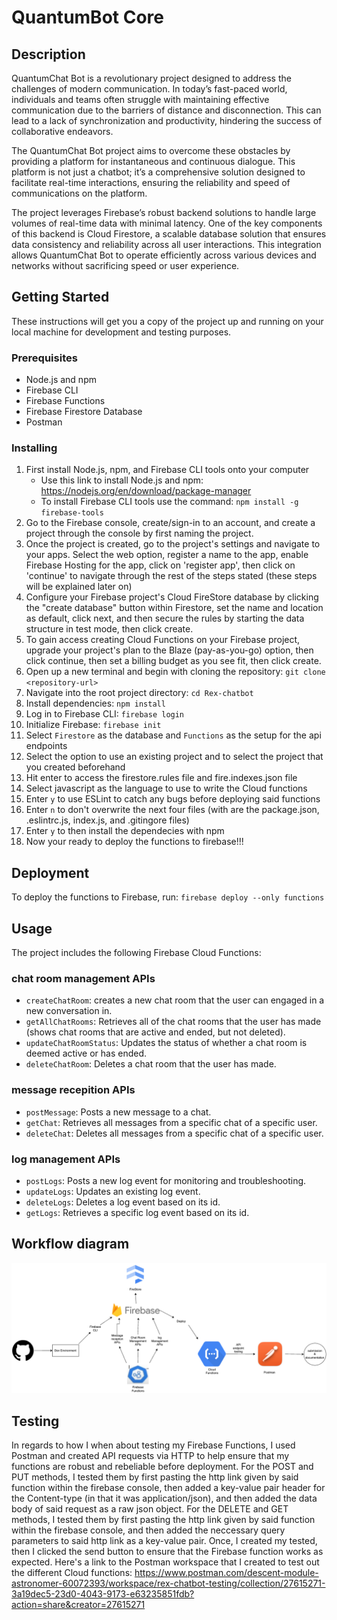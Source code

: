 # QuantumBot Core

## Description
QuantumChat Bot is a revolutionary project designed to address the challenges of modern communication. In today’s fast-paced world, individuals and teams often struggle with maintaining effective communication due to the barriers of distance and disconnection. This can lead to a lack of synchronization and productivity, hindering the success of collaborative endeavors.

The QuantumChat Bot project aims to overcome these obstacles by providing a platform for instantaneous and continuous dialogue. This platform is not just a chatbot; it’s a comprehensive solution designed to facilitate real-time interactions, ensuring the reliability and speed of communications on the platform.

The project leverages Firebase’s robust backend solutions to handle large volumes of real-time data with minimal latency. One of the key components of this backend is Cloud Firestore, a scalable database solution that ensures data consistency and reliability across all user interactions. This integration allows QuantumChat Bot to operate efficiently across various devices and networks without sacrificing speed or user experience.

## Getting Started

These instructions will get you a copy of the project up and running on your local machine for development and testing purposes.

### Prerequisites

- Node.js and npm
- Firebase CLI
- Firebase Functions
- Firebase Firestore Database
- Postman

### Installing

1. First install Node.js, npm, and Firebase CLI tools onto your computer
    - Use this link to install Node.js and npm: https://nodejs.org/en/download/package-manager
    - To install Firebase CLI tools use the command: `npm install -g firebase-tools`
2. Go to the Firebase console, create/sign-in to an account, and create a project through the console by first naming the project.
3. Once the project is created, go to the project's settings and navigate to your apps. Select the web option, register a name to the app, enable Firebase Hosting for the app, click on 'register app', then click on 'continue' to navigate through the rest of the steps stated (these steps will be explained later on)
4. Configure your Firebase project's Cloud FireStore database by clicking the "create database" button within Firestore, set the name and location as default, click next, and then secure the rules by starting the data structure in test mode, then click create.
5. To gain access creating Cloud Functions on your Firebase project, upgrade your project's plan to the Blaze (pay-as-you-go) option, then click continue, then set a billing budget as you see fit, then click create.
6. Open up a new terminal and begin with cloning the repository: `git clone <repository-url>`
7. Navigate into the root project directory: `cd Rex-chatbot`
8. Install dependencies: `npm install`
9. Log in to Firebase CLI: `firebase login`
10. Initialize Firebase: `firebase init`
11. Select `Firestore` as the database and `Functions` as the setup for the api endpoints
12. Select the option to use an existing project and to select the project that you created beforehand
13. Hit enter to access the firestore.rules file and fire.indexes.json file
14. Select javascript as the language to use to write the Cloud functions
15. Enter `y` to use ESLint to catch any bugs before deploying said functions
16. Enter `n` to don't overwrite the next four files (with are the package.json, .eslintrc.js, index.js, and .gitingore files)
17. Enter `y` to then install the dependecies with npm
18. Now your ready to deploy the functions to firebase!!!

## Deployment

To deploy the functions to Firebase, run: `firebase deploy --only functions`

## Usage

The project includes the following Firebase Cloud Functions:

### chat room management APIs
- `createChatRoom`: creates a new chat room that the user can engaged in a new conversation in.
- `getAllChatRooms`: Retrieves all of the chat rooms that the user has made (shows chat rooms that are active and ended, but not deleted).
- `updateChatRoomStatus`: Updates the status of whether a chat room is deemed active or has ended.
- `deleteChatRoom`: Deletes a chat room that the user has made.

### message recepition APIs
- `postMessage`: Posts a new message to a chat.
- `getChat`: Retrieves all messages from a specific chat of a specific user.
- `deleteChat`: Deletes all messages from a specific chat of a specific user.

### log management APIs
- `postLogs`: Posts a new log event for monitoring and troubleshooting.
- `updateLogs`: Updates an existing log event.
- `deleteLogs`: Deletes a log event  based on its id.
- `getLogs`: Retrieves a specific log event based on its id.

## Workflow diagram
![workflow](QuantumBotCoreWorkFlow.drawio.png)

## Testing

In regards to how I when about testing my Firebase Functions, I used Postman and created API requests via HTTP to help ensure that my functions are robust and rebeliable before deployment. For the POST and PUT methods, I tested them by first pasting the http link given by said function within the firebase console, then added a key-value pair header for the Content-type (in that it was application/json), and then added the data body of said request as a raw json object. For the DELETE and GET methods, I tested them by first pasting the http link given by said function within the firebase console, and then added the neccessary query parameters to said http link as a key-value pair. Once, I created my tested, then I clicked the send button to ensure that the Firebase function works as expected. Here's a link to the Postman workspace that I created to test out the different Cloud functions: https://www.postman.com/descent-module-astronomer-60072393/workspace/rex-chatbot-testing/collection/27615271-3a19dec5-23d0-4043-9173-e63235851fdb?action=share&creator=27615271
